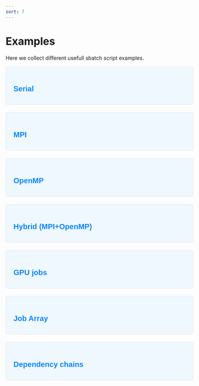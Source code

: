 ```yaml
---
sort: 7
---
```


# Examples

Here we collect different usefull sbatch script examples.


<style>
  .info-box {
    background-color: #f0f8ff;
    padding: 20px;
    border: 1px solid #e6eaf2;
    border-radius: 4px;
    margin-bottom: 20px;
    font-family: Courier, monospace;
  }

  .info-box h3 {
    font-size: 20px;
    margin-bottom: 10px;
    color: #0085ff;
    cursor: pointer;
    font-family: Helvetica, sans-serif; /* Set your desired regular font here */
  }

  .info-box p {
    font-size: 16px;
    line-height: 1.5;
    color: #333;
    font-family: Courier, monospace;
  }

  .info-box .content {
    display: none; /* Collapsed by default */
  }
</style>

<div class="info-box">
  <h3 onclick="toggleInfoBox(this)">Serial</h3>
  <div class="content">
<p><span style="font-family: Helvetica, Arial, sans-serif;"> Serial jobs are tasks that run sequentially on a single processor without parallelization. They are used for workloads that can't be easily parallelized or don't benefit from parallel processing. </span></p>      
<pre>
#!/bin/bash
#SBATCH --job-name=serial_job
#SBATCH --output=output.log
#SBATCH --error=error.log
#SBATCH --nodes=1
#SBATCH --ntasks-per-node=1

echo "Running serial job..."
# Your serial job commands go here
    </pre>
  </div>
</div>


<div class="info-box">
  <h3 onclick="toggleInfoBox(this)">MPI</h3>
  <div class="content">
<p><span style="font-family: Helvetica, Arial, sans-serif;"> MPI (Message Passing Interface) is a parallel programming model for distributed memory systems. It enables programs to run across multiple processors, communicating via message passing. </span></p>
<pre>
#!/bin/bash
#SBATCH --partition=regular
#SBATCH --job-name=JOB_NAME
#SBATCH --cpus-per-task=1
#SBATCH --mem=200gb
#SBATCH --nodes=8
#SBATCH --ntasks-per-node=48

module load program/program_version

mpirun -np $SLURM_NTASKS binaryi < input 
</pre>
  </div>
</div>



<div class="info-box">
  <h3 onclick="toggleInfoBox(this)">OpenMP</h3>
  <div class="content">
<p><span style="font-family: Helvetica, Arial, sans-serif;"> For a OpenMP application the number of threads can be controlled defining the <code>OMP_NUM_THREADS</code> or SLURM's <code>--cpus-per-task</code> job directive. If this variable is not defined, the number of threads created will be equal to the amount of cores reserved in your cpuset, that is, the number of cores requested in the batch script. </span></p>
<pre>
#!/bin/bash
#SBATCH --partition=regular
#SBATCH --job-name=JOB_NAME
#SBATCH --cpus-per-task=48
#SBATCH --mem=200gb
#SBATCH --nodes=1
#SBATCH --ntasks-per-node=1

module load program/program_version

export OMP_NUM_THREADS=$SLURM_CPUS_PER_TASK

binary < input
</pre>
  </div>
</div>

<div class="info-box">
  <h3 onclick="toggleInfoBox(this)">Hybrid (MPI+OpenMP)</h3>
  <div class="content">
<p><span style="font-family: Helvetica, Arial, sans-serif;"> Hybrid parallelization, combining MPI (Message Passing Interface) and OpenMP, is a powerful approach for harnessing the computational capabilities of both distributed and shared memory systems. In this paradigm, MPI is used for inter-node communication, enabling data exchange and synchronization between distributed processes, while OpenMP is employed within each node for intra-node parallelization across multiple threads. </span></p>
<pre>
#!/bin/bash
#SBATCH --partition=regular
#SBATCH --job-name=JOB_NAME
#SBATCH --cpus-per-task=4
#SBATCH --mem=200gb
#SBATCH --nodes=2
#SBATCH --ntasks-per-node=12

module load program/program_version

export OMP_NUM_THREADS=$SLURM_CPUS_PER_TASK
mpirun -np $SLURM_NTASKS binaryi < input
</pre>
  </div>
</div>


<div class="info-box">
  <h3 onclick="toggleInfoBox(this)">GPU jobs</h3>
  <div class="content">
<p><span style="font-family: Helvetica, Arial, sans-serif;">GPU jobs refer to tasks or applications that utilize the computational power of Graphics Processing Units (GPUs) for accelerated processing. GPU jobs are commonly used for deep learning, scientific simulations, data analytics, and other computationally intensive tasks that can benefit from parallel processing on GPUs. By leveraging the power of GPUs, these jobs can achieve significant performance gains compared to running on CPUs alone.One can request the usage of GPUs by adding <code>#SBATCH --gres=gpu:p40:X</code> to the submision script. In the following example we request 2 GPUs per node </span></p>
<pre>
#!/bin/bash
#SBATCH --partition=regular
#SBATCH --job-name=GROMACS_job
#SBATCH --mem=200gb
#SBATCH --cpus-per-task=1
#SBATCH --nodes=2
#SBATCH --ntasks-per-node=8
#SBATCH --gres=gpu:p40:2
#SBATCH --output=%x-%j.out
#SBATCH --error=%x-%j.err

module load GROMACS/2020-fosscuda-2019b

srun gmx_mpi mdrun -ntomp $SLURM_CPUS_PER_TASK -nb auto -bonded auto -pme auto -gpu_id 01 -s input.tpr
</pre>
  </div>
</div>

<div class="info-box">
  <h3 onclick="toggleInfoBox(this)">Job Array</h3>
  <div class="content">
<p><span style="font-family: Helvetica, Arial, sans-serif;">SLURM job arrays allow users to submit and manage a group of related jobs as a single entity. A job array consists of multiple tasks that are similar in nature but have different input data or parameters. SLURM handles the task distribution, resource allocation, and job dependencies automatically. They simplify job submission and management, improve efficiency, and provide better control over large-scale job execution in HPC environments. </span></p> 
      <pre>
#!/bin/bash
#SBATCH --partition=regular
#SBATCH --job-name=ARRAY_JOB
#SBATCH --time=00:10:00
#SBATCH --nodes=1              # nodes per instance
#SBATCH --ntasks=1             # tasks per instance
#SBATCH --array=0-9           # instance indexes
#SBATCH --output=%x-%j.out
#SBATCH --error=%x-%j.err

echo "Slurm job id is ${SLURM_JOB_ID}"
echo "Array job id is ${SLURM_ARRAY_JOB_ID}"
echo "Instance index is ${SLURM_ARRAY_TASK_ID}."    
</pre>
  </div>
</div>


<div class="info-box">
  <h3 onclick="toggleInfoBox(this)">Dependency chains</h3>
  <div class="content">
   <p><span style="font-family: Helvetica, Arial, sans-serif;">Job dependencies are used to defer the start of a job until some dependencies have been satisfied. Job dependencies can be defined using the <code>--dependency</code> argument of the <code>sbatch</code> command:
<br>
    <code>#SBATCH --dependency="dependency_type"</code>
   <br>
   <br>
    Available dependencies are:
   <br>
    - <code>after:jobID</code> job starts when job with <code>jobID</code> begun execution.
   <br>
    - <code>afterany:jobID</code> job starts when job with <code>jobID</code> terminates.
   <br>
    - <code>aferok:jobID</code> job starts when job with <code>jobID</code> terminates successfully.
   <br>
    - <code>afternook:jobID</code> job starts when job with <code>jobID</code> terminates with non-zero status.
   <br>
    - <code>singleton:jobID</code> jobs starts when any previously job with the same job name and user terminates. This can be used to chain restartable jobs.
   
      <pre>
#!/bin/bash
#SBATCH --partition=regular
#SBATCH --job-name=ARRAY_JOB
#SBATCH --time=00:10:00
#SBATCH --nodes=1              # nodes per instance
#SBATCH --ntasks=1             # tasks per instance
#SBATCH --array=0-9           # instance indexes
#SBATCH --output=%x-%j.out
#SBATCH --error=%x-%j.err

echo "Slurm job id is ${SLURM_JOB_ID}"
echo "Array job id is ${SLURM_ARRAY_JOB_ID}"
echo "Instance index is ${SLURM_ARRAY_TASK_ID}."
</pre>



<script>
  function toggleInfoBox(element) {
    var content = element.nextElementSibling;
    if (content.style.display === 'none' || content.style.display === '') {
      content.style.display = 'block';
    } else {
      content.style.display = 'none';
    }
  }
</script>
